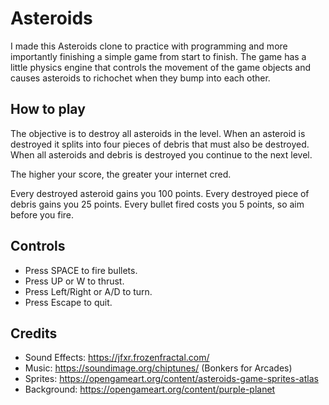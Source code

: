 # Asteroids

I made this Asteroids clone to practice with programming and more importantly finishing a simple game from start to finish. The game has a little physics engine that controls the movement of the game objects and causes asteroids to richochet when they bump into each other.

## How to play

The objective is to destroy all asteroids in the level. When an asteroid is destroyed it splits into four pieces of debris that must also be destroyed. When all asteroids and debris is destroyed you continue to the next level.

The higher your score, the greater your internet cred.

Every destroyed asteroid gains you 100 points. Every destroyed piece of debris gains you 25 points. Every bullet fired costs you 5 points, so aim before you fire.

## Controls

* Press SPACE to fire bullets.
* Press UP or W to thrust.
* Press Left/Right or A/D to turn.
* Press Escape to quit.

## Credits

* Sound Effects: https://jfxr.frozenfractal.com/
* Music: https://soundimage.org/chiptunes/ (Bonkers for Arcades)
* Sprites: https://opengameart.org/content/asteroids-game-sprites-atlas
* Background: https://opengameart.org/content/purple-planet
